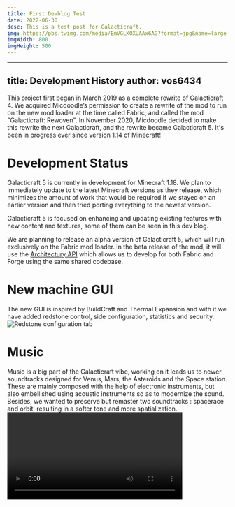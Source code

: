 ```yaml
---
title: First Devblog Test
date: 2022-06-30
desc: This is a test post for Galacticraft.
img: https://pbs.twimg.com/media/EmVGLKOXUAAx6AG?format=jpg&name=large
imgWidth: 800
imgHeight: 500
---
```

---
title: Development History
author: vos6434
---
This project first began in March 2019 as a complete rewrite of Galacticraft 4. We acquired Micdoodle’s permission to create a rewrite of the mod to run on the new mod loader at the time called Fabric, and called the mod "Galacticraft: Rewoven". In November 2020, Micdoodle decided to make this rewrite the next Galacticraft, and the rewrite became Galacticraft 5. It's been in progress ever since version 1.14 of Minecraft!
# Development Status
Galacticraft 5 is currently in development for Minecraft 1.18. We plan to immediately update to the latest Minecraft versions as they release, which minimizes the amount of work that would be required if we stayed on an earlier version and then tried porting everything to the newest version.

Galacticraft 5 is focused on enhancing and updating existing features with new content and textures, some of them can be seen in this dev blog.

We are planning to release an alpha version of Galacticraft 5, which will run exclusively on the Fabric mod loader. In the beta release of the mod, it will use the [Architectury API](https://github.com/architectury) which allows us to develop for both Fabric and Forge using the same shared codebase.

# New machine GUI
The new GUI is inspired by BuildCraft and Thermal Expansion and with it we have added redstone control, side configuration, statistics and security.
![Redstone configuration tab](https://i.imgur.com/lX5KWFE.png)

# Music
Music is a big part of the Galacticraft vibe, working on it leads us to newer soundtracks designed for Venus, Mars, the Asteroids and the Space station. These are mainly composed with the help of electronic instruments, but also embellished using acoustic instruments so as to modernize the sound. Besides, we wanted to preserve but remaster two soundtracks : spacerace and orbit, resulting in a softer tone and more spatialization.
<video width="400" controls>
  <source src="https://www.dropbox.com/s/6amffq9hmhs7h4b/Moon.mp4?dl=1" type="video/mp4">
  Your browser does not support HTML video.
</video>
